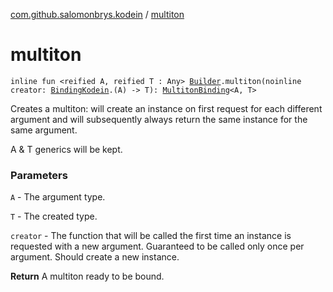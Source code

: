 [com.github.salomonbrys.kodein](index.md) / [multiton](.)

# multiton

`inline fun <reified A, reified T : Any> `[`Builder`](-kodein/-builder/index.md)`.multiton(noinline creator: `[`BindingKodein`](../com.github.salomonbrys.kodein.bindings/-binding-kodein/index.md)`.(A) -> T): `[`MultitonBinding`](../com.github.salomonbrys.kodein.bindings/-multiton-binding/index.md)`<A, T>`

Creates a multiton: will create an instance on first request for each different argument and will subsequently always return the same instance for the same argument.

A &amp; T generics will be kept.

### Parameters

`A` - The argument type.

`T` - The created type.

`creator` - The function that will be called the first time an instance is requested with a new argument. Guaranteed to be called only once per argument. Should create a new instance.

**Return**
A multiton ready to be bound.

